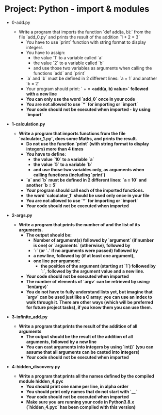 # Project: Python - import & modules

*   0-add.py
    - Write a program that imports the function ´def add(a, b):´ from the file ´add_0.py´ and prints the result of the addition ´1 + 2 = 3´
      - You have to use ´print´ function with string format to display integers
      - You have to assign:
        - the value ´1´ to a variable called ´a´
        - the value ´2´ to a variable called ´b´
        - and use those two variables as arguments when calling the functions ´add´ and ´print´
      - ´a´ and ´b´ must be defined in 2 different lines: ´a = 1´ and another ´b = 2´
      - Your program should print: ´<a value> + <b value> = <add(a, b) value>´ followed with a new line
      - You can only use the word ´add_0´ once in your code
      - You are not allowed to use ´*´ for importing or ´__import__´
      - Your code should not be executed when imported - by using ´__import__´

*   1-calculation.py
    - Write a program that imports functions from the file ´calculator_1.py´, does some Maths, and prints the result.
      - Do not use the function ´print´ (with string format to display integers) more than 4 times
      - You have to define:
        - the value ´10´ to a variable ´a´
        - the value ´5´ to a variable ´b´
        - and use those two variables only, as arguments when calling functions (including ´print´)
      - ´a´ and ´b´ must be defined in 2 different lines: ´a = 10´ and another ´b = 5´
      - Your program should call each of the imported functions.
      - the word ´calculator_1´ should be used only once in your file
      - You are not allowed to use ´*´ for importing or ´__import__´
      - Your code should not be executed when imported

*   2-args.py
    - Write a program that prints the number of and the list of its arguments.
      - The output should be:
        - Number of argument(s) followed by ´argument´ (if number is one) or ´arguments´ (otherwise), followed by
        - ´:´ (or ´.´ if no arguments were passed) followed by
        - a new line, followed by (if at least one argument),
        - one line per argument:
          - the position of the argument (starting at ´1´) followed by ´:´, followed by the argument value and a new line.
      - Your code should not be executed when imported
      - The number of elements of ´argv´ can be retrieved by using: ´len(argv)´
      - You do not have to fully understand lists yet, but imagine that ´argv´ can be used just like a C array: you can use an index to walk through it. There are other ways (which will be preferred for future project tasks), if you know them you can use them.

*   3-infinite_add.py
    - Write a program that prints the result of the addition of all arguments
      - The output should be the result of the addition of all arguments, followed by a new line
      - You can cast arguments into integers by using ´int()´ (you can assume that all arguments can be casted into integers)
      - Your code should not be executed when imported

*   4-hidden_discovery.py
    - Write a program that prints all the names defined by the compiled module hidden_4.pyc
      - You should print one name per line, in alpha order
      - You should print only names that do not start with ´__´
      - Your code should not be executed when imported
      - Make sure you are running your code in Python3.8.x (´hidden_4.pyc´ has been compiled with this version)
